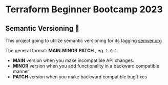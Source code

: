 # Terraform Beginner Bootcamp 2023

## Semantic Versioning :mage:

This project going to utilize semantic versioning for its tagging
[semver.org](https://semver.org/)

The general format:
**MAIN.MINOR.PATCH** , eg. `1.0.1`

- **MAIN** version when you make incompatible API changes.
- **MINOR** version when you add functionality in a backward compatible manner
- **PATCH** version when you make backward compatible bug fixes